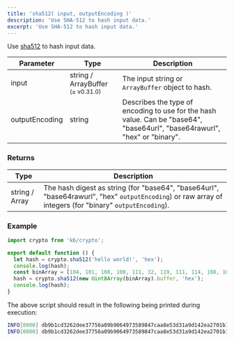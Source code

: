 ```yaml
---
title: 'sha512( input, outputEncoding )'
description: 'Use SHA-512 to hash input data.'
excerpt: 'Use SHA-512 to hash input data.'
---
```


Use [sha512](https://golang.org/pkg/crypto/sha512/) to hash input data.

| Parameter      | Type                 | Description                                       |
| -------------- | -------------------- | --------------------------------------------------|
| input          | string / ArrayBuffer <sup>(≥ v0.31.0)</sup> | The input string or `ArrayBuffer` object to hash. |
| outputEncoding | string               | Describes the type of encoding to use for the hash value. Can be "base64", "base64url", "base64rawurl", "hex" or "binary". |

### Returns

| Type           | Description |
| -------------- | ----------- |
| string / Array | The hash digest as string (for "base64", "base64url", "base64rawurl", "hex" `outputEncoding`) or raw array of integers (for "binary" `outputEncoding`). |


### Example

<CodeGroup labels={[]}>

```javascript
import crypto from 'k6/crypto';

export default function () {
  let hash = crypto.sha512('hello world!', 'hex');
  console.log(hash);
  const binArray = [104, 101, 108, 108, 111, 32, 119, 111, 114, 108, 100, 33];
  hash = crypto.sha512(new Uint8Array(binArray).buffer, 'hex');
  console.log(hash);
}
```

</CodeGroup>

The above script should result in the following being printed during execution:

```bash
INFO[0000] db9b1cd3262dee37756a09b9064973589847caa8e53d31a9d142ea2701b1b28abd97838bb9a27068ba305dc8d04a45a1fcf079de54d607666996b3cc54f6b67c
INFO[0000] db9b1cd3262dee37756a09b9064973589847caa8e53d31a9d142ea2701b1b28abd97838bb9a27068ba305dc8d04a45a1fcf079de54d607666996b3cc54f6b67c
```
